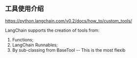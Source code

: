 ## 工具使用介绍

https://python.langchain.com/v0.2/docs/how_to/custom_tools/


LangChain supports the creation of tools from:

1. Functions;
2. LangChain Runnables;
3. By sub-classing from BaseTool -- This is the most flexib